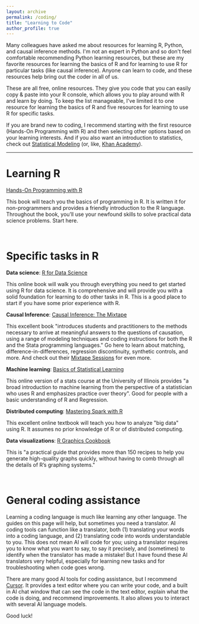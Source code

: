 ```yaml
---
layout: archive
permalink: /coding/
title: "Learning to Code"
author_profile: true
---
```


Many colleagues have asked me about resources for learning R, Python, and causal inference methods. I'm not an expert in Python and so don't feel comfortable recommending Python learning resources, but these are my favorite resources for learning the basics of R and for learning to use R for particular tasks (like causal inference). Anyone can learn to code, and these resources help bring out the coder in all of us.

These are all free, online resources. They give you code that you can easily copy & paste into your R console, which allows you to play around with R and learn by doing. To keep the list manageable, I've limited it to one resource for learning the basics of R and five resources for learning to use R for specific tasks.

If you are brand new to coding, I recommend starting with the first resource (Hands-On Programming with R) and then selecting other options based on your learning interests. And if you also want an introduction to statistics, check out [Statistical Modeling](https://dtkaplan.github.io/SM2-bookdown/) (or, like, [Khan Academy](https://www.khanacademy.org/math/statistics-probability)).

********
# Learning R

[Hands-On Programming with R](https://rstudio-education.github.io/hopr/)

This book will teach you the basics of programming in R. It is written it for non-programmers and provides a friendly introduction to the R language. Throughout the book, you’ll use your newfound skills to solve practical data science problems. Start here.

&nbsp;

# Specific tasks in R

**Data science**: [R for Data Science](https://r4ds.hadley.nz)

This online book will walk you through everything you need to get started using R for data science. It is comprehensive and will provide you with a solid foundation for learning to do other tasks in R. This is a good place to start if you have some prior experience with R.


**Causal Inference**: [Causal Inference: The Mixtape](https://mixtape.scunning.com/) 

This excellent book "introduces students and practitioners to the methods necessary to arrive at meaningful answers to the questions of causation, using a range of modeling techniques and coding instructions for both the R and the Stata programming languages."  Go here to learn about matching, difference-in-differences, regression discontinuity, synthetic controls, and more. And check out their [Mixtape Sessions](https://github.com/Mixtape-Sessions) for even more.


**Machine learning**: [Basics of Statistical Learning](https://statisticallearning.org/index.html)

This online version of a stats course at the University of Illinois provides "a broad introduction to machine learning from the perspective of a statistician who uses R and emphasizes practice over theory". Good for people with a basic understanding of R and Regression.


**Distributed computing**: [Mastering Spark with R](https://therinspark.com/intro.html)

This excellent online textbook will teach you how to analyze "big data" using R.  It assumes no prior knowledge of R or of distributed computing.


**Data visualizations**: [R Graphics Cookbook](https://r-graphics.org/)

This is "a practical guide that provides more than 150 recipes to help you generate high-quality graphs quickly, without having to comb through all the details of R’s graphing systems."

&nbsp;

# General coding assistance

Learning a coding language is much like learning any other language. The guides on this page will help, but sometimes you need a translator. AI coding tools can function like a translator, both (1) translating your words into a coding language, and (2) translating code into words understandable to you. This does not mean AI will code for you; using a translator requires you to know what you want to say, to say it precisely, and (sometimes) to identify when the translator has made a mistake!  But I have found these AI translators very helpful, especially for learning new tasks and for troubleshooting when code goes wrong.

There are many good AI tools for coding assistance, but I recommend [Cursor](https://www.cursor.com/en). It provides a text editor where you can write your code, and a built in AI chat window that can see the code in the text editor, explain what the code is doing, and recommend improvements. It also allows you to interact with several AI language models.

Good luck!

<!--

**Basic Statistics**: [Statistical Modeling](https://dtkaplan.github.io/SM2-bookdown/)

The purpose of this book is to provide an introduction to statistics that gives readers a sufficient mastery of statistical concepts, methods, and computations to apply them to authentic systems. By “authentic,” I mean the sort of multivariable systems often encountered when working in the natural or social sciences, commerce, government, law, or any of the many contexts in which data are collected with an eye to understanding how things work or to making predictions about what will happen.

**Applied Statistics**: [Applied Statistics with R](https://book.stat420.org/)

This book serves as an introduction to statistics in R and an introduction to the R programming language. It was designed for use with STAT 420, Methods of Applied Statistics, at the University of Illinois Urbana-Champaign. It is a good place to start if you have some prior experience with statitsics.

**Web applications**: [Mastering Shiny](https://mastering-shiny.org/)

"This book is designed to take you from knowing nothing about Shiny to being an expert developer who can write large complex apps that are still maintainable and performant. You’ll gain a deep understanding of the reactive programming model that underlies Shiny, as well as building a tool box of useful techniques to solve common app challenges."

**Causal inference**: [Causal Inference for The Brave and True](https://matheusfacure.github.io/python-causality-handbook/landing-page.html)

This book describes itself as "A light-hearted yet rigorous approach to learning impact estimation and sensitivity analysis. Everything in Python and with as many memes as I could find."  I fully endorse that description. It is somewhat similar to the Causal Inference Mixtape, but with two major differences: (1) the coding examples are in Python, and (2) it's second part also goes into some predictive modeling and machine learning applications.
-->

<!--
Dave Dalpiaz website (and not already here): https://daviddalpiaz.org/
- [Atomic R](https://book.stat385.org/)
- [R Coding Basics](https://www.gastonsanchez.com/R-coding-basics/)
- [Deep R Programming](https://deepr.gagolewski.com/)
- [R Packages](https://r-pkgs.org/)
- [R Markdown](https://bookdown.org/yihui/rmarkdown/)
- [Github](https://happygitwithr.com/)
- [Stat 545, Data Wrangling](https://stat545.com/)
- [Efficient R Programming](https://csgillespie.github.io/efficientR/)
- [What they forgot to teach you about R](https://rstats.wtf/)
- [The R Inferno](https://www.burns-stat.com/documents/books/the-r-inferno/)
- [The R Manuals](https://rstudio.github.io/r-manuals/)
- [Posit Cheatsheets](https://posit.co/resources/cheatsheets/)

Causal inference and Econometrics
- [Program Evaluation for Public Service](https://evalsp23.classes.andrewheiss.com/
- [Scott Cunningham (Causal Inference Mixtape guy) Substack](https://causalinf.substack.com/)

https://cares.gse.harvard.edu/
- [Designing Monte Carlo Simulations in R](https://jepusto.github.io/Designing-Simulations-in-R/)
- [Matching Guide](https://cares-blog.gse.harvard.edu/post/matching-guide-pt-1/)

- SPARK with R and Python
https://therinspark.com/intro.html
	- CERN example: https://db-blog.web.cern.ch/blog/luca-canali/2017-08-apache-spark-and-cern-open-data-example
	- Big data in R paper: https://www.econstor.eu/handle/10419/214153
https://www.reddit.com/r/dataengineering/comments/1cmmuux/best_way_to_learn_apache_spark_in_2024/
- https://github.com/DataTalksClub/data-engineering-zoomcamp/tree/main/05-batch
https://cognitiveclass.ai/courses/analyzing-big-data-in-r-using-apache-spark
https://www.altexsoft.com/blog/apache-spark-pros-cons/

- Rshiny
https://shiny.posit.co/r/getstarted/shiny-basics/lesson1/
https://mastering-shiny.org/

- Data Viz
https://ggplot2.tidyverse.org/
- https://r-graphics.org/

- Statistical Learning
https://statisticallearning.org/index.html
https://faculty.washington.edu/otoomet/machinelearning-R/ (skip to ch.10, probably)

- Structural modeling
https://sites.google.com/site/andrewjohnstoneconomics/my-advice/structural-for-beginners
https://bookdown.org/bean_jerry/using_r_for_social_work_research/structural-equation-modeling.html
https://rpubs.com/Agrele/SEM
https://stats.oarc.ucla.edu/r/seminars/rsem/
https://www.reddit.com/r/academiceconomics/comments/uqfovo/can_anyone_explain_what_exactly_is_meant_by/
- https://people.sabanciuniv.edu/atilgan/FE500_Fall2013/2Nov2013_CevdetAkcay/LucasCritique_1976.pdf
- https://editorialexpress.com/jrust/econ615/readings/keane_article_je.pdf
https://www.aeaweb.org/articles?id=10.1257/jep.31.2.33


- Basic R tutorials
https://r4ds.hadley.nz (see ch.24 on web scraping)

Advanced R
- http://adv-r.had.co.nz/
- [Andrew Heiss blog](https://www.andrewheiss.com/blog/)

- Python
https://www.codecademy.com/learn/learn-python-3


OCTAVE from coursera (Andrew Ng)
Game Theory with Scott Page
NLP
Calculus
Matrix Algebra


**From methods materials documnet**
Statistics & Programming Textbook
-	[Statistical Modeling: A Fresh Approach](https://dtkaplan.github.io/SM2-bookdown/) # fantastic but kind of dated.
-	[Research Methods Knowledge Base](https://conjointly.com/kb/)

Stats & Programming Resources
-	Regex cheatsheet: https://www.rexegg.com/regex-quickstart.php, https://www.rexegg.com/regex-disambiguation.php#lookahead
-	Extreme Bounds analysis in R (https://www.jstatsoft.org/article/view/v072i09)
-	[Which Bootstrap When](https://www.stat.cmu.edu/~cshalizi/uADA/13/lectures/which-bootstrap-when.pdf)

Field Experiments
-	EGAP Learning Days: Theory and Practice of Field Experiments(https://egap.github.io/theory_and_practice_of_field_experiments/)
-	OES Methods Guides(https://oes.gsa.gov/methods/)
- [EGAP Methods Guides](https://egap.org/methods-guides/)

Quasi-experimental
- [Generalized DiD article](https://journals.sagepub.com/doi/10.1177/0049124114566717#:~:text=The%20modified%20DD%20is%20a,using%20the%20two%20pretreatment%20periods.)
-	[DiD AnnRev](https://www.annualreviews.org/deliver/fulltext/publhealth/39/1/annurev-publhealth-040617-013507.pdf?itemId=/content/journals/10.1146/annurev-publhealth-040617-013507&mimeType=application/pdf)
-	[Pischke diff-in-diff](https://econ.lse.ac.uk/staff/spischke/ec533/did.pdf)
-	OES Quasi-experimental designs
-	Causality, Applications, and Research in Education and Statistics (C.A.R.E.S. Lab)
-	Ex: Matching Guide

Qualitative research
-	Best guide: [Seawright and Gerring 2008: case selection: a menu of qualitative and quantitative options](https://aceproject.org/electoral-advice/archive/questions/replies/614466876/555642411/Gerring-Case-selection-Techniques-in-Case-Study.pdf)
-	[Good blog summary of most similar & most different](https://socialscientificresearch.wordpress.com/2017/02/20/seminar-5-how-to-select-cases-and-make-comparisons/)
-	Old classics
-	Collier [1991](https://escholarship.org/content/qt53f5g5rp/qt53f5g5rp.pdf), [1993]9https://escholarship.org/content/qt25v8z2xs/qt25v8z2xs.pdf)
-	[Lijphart 1971](https://www.la.utexas.edu/users/chenry/core/Course%20Materials/Lijphart1971/0.pdf)
-	Process-tracing
-	Beach and Pedersen 2012 Foundation and Methods [Guide](https://dpsa.dk/papers/Case%20selection%20in%20PT%20-%20Beach%20and%20Pedersen%20-%202nd%20draft(1)(1).pdf)
-	Bennet 2012 practitioner guide(https://summit.sfu.ca/_flysystem/fedora/sfu_migrate/14884/SimonsWorkingPaper21.pdf)
-	[Collier 2011 - Understanding Process Tracing]https://escholarship.org/content/qt4fh4z41c/qt4fh4z41c.pdf)
-	[Ricks and Liu 5 page guide](https://www.researchgate.net/profile/Amy-Liu-13/publication/326270250_Process-Tracing_Research_Designs_A_Practical_Guide/links/5c96f71a92851cf0ae93f1b9/Process-Tracing-Research-Designs-A-Practical-Guide.pdf)
- [Ricks and Liu long](https://www.cambridge.org/core/journals/ps-political-science-and-politics/article/processtracing-research-designs-a-practical-guide/1AD4062D94FD81299724B41699D1972E)

General
-	https://www.povertyactionlab.org/sites/default/files/research-resources/2016.08.31-Impact-Evaluation-Methods.pdf



-->
